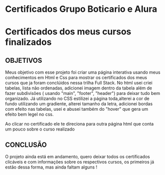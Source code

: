 # Certificados Grupo Boticario e Alura

 <h1>Certificados dos meus cursos finalizados</h1>

 <h2>OBJETIVOS</h2>

 <p> Meus objetivo com esse projeto foi  criar uma página interativa usando meus conhecimentos em Html e Css para mostrar os certificados dos meus cursos que ja foram conclúidos nessa trilha Full Stack.
 No html usei criei tabelas, lista não ordenadas, adicionei imagem dentro da tabela além de fazer subdivisões ( usando "main", "footer", "header") para deixar tudo bem organizado.
 Já utilizando no CSS estilizei a página toda,alterei a cor de fundo utilizando um gradiente, alterei tamanho da letra, adicionei bordas com efeito nas tabelas, usei e abusei também do "hover" que gera um efeito bem legel no css.

Ao clicar no certificado ele te direciona para outra página html que conta um pouco sobre o curso realizado

 <h2> CONCLUSÃO </h2>

O projeto ainda está em andamento, quero deixar todos os certificados clicáveis e com informações sobre os respectivos cursos, os primeiros já estão dessa forma, mas ainda faltam alguns !
